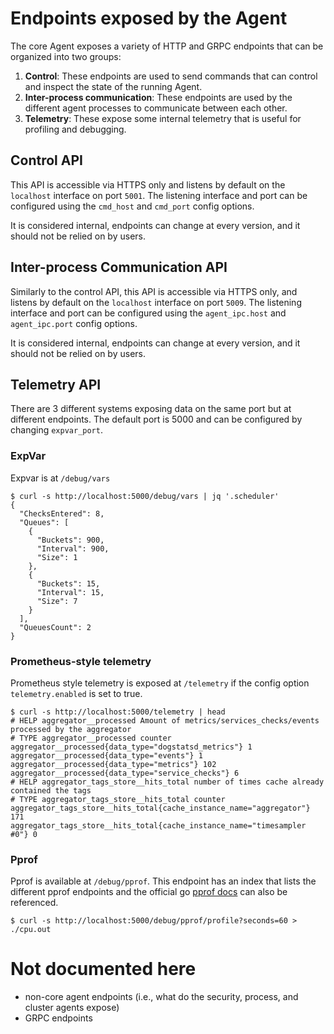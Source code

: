 # Endpoints exposed by the Agent
The core Agent exposes a variety of HTTP and GRPC endpoints that can be organized into two
groups:
1. **Control**: These endpoints are used to send commands that can control and inspect the state of the running Agent.
2. **Inter-process communication**: These endpoints are used by the different agent processes to communicate between each other.
3. **Telemetry**: These expose some internal telemetry that is useful for profiling and debugging.

## Control API
This API is accessible via HTTPS only and listens by default on the `localhost` interface on port `5001`.
The listening interface and port can be configured using the `cmd_host` and `cmd_port` config options.

It is considered internal, endpoints can change at every version, and it should not be relied on by users.

## Inter-process Communication API
Similarly to the control API, this API is accessible via HTTPS only, and listens by default on the `localhost` interface on port `5009`.
The listening interface and port can be configured using the `agent_ipc.host` and `agent_ipc.port` config options.

It is considered internal, endpoints can change at every version, and it should not be relied on by users.

## Telemetry API
There are 3 different systems exposing data on the same port but at
different endpoints. The default port is 5000 and can be configured by changing
`expvar_port`.

### ExpVar
Expvar is at `/debug/vars`

```
$ curl -s http://localhost:5000/debug/vars | jq '.scheduler'
{
  "ChecksEntered": 8,
  "Queues": [
    {
      "Buckets": 900,
      "Interval": 900,
      "Size": 1
    },
    {
      "Buckets": 15,
      "Interval": 15,
      "Size": 7
    }
  ],
  "QueuesCount": 2
}
```

### Prometheus-style telemetry
Prometheus style telemetry is exposed at `/telemetry` if the config option
`telemetry.enabled` is set to true.

```
$ curl -s http://localhost:5000/telemetry | head
# HELP aggregator__processed Amount of metrics/services_checks/events processed by the aggregator
# TYPE aggregator__processed counter
aggregator__processed{data_type="dogstatsd_metrics"} 1
aggregator__processed{data_type="events"} 1
aggregator__processed{data_type="metrics"} 102
aggregator__processed{data_type="service_checks"} 6
# HELP aggregator_tags_store__hits_total number of times cache already contained the tags
# TYPE aggregator_tags_store__hits_total counter
aggregator_tags_store__hits_total{cache_instance_name="aggregator"} 171
aggregator_tags_store__hits_total{cache_instance_name="timesampler #0"} 0
```

### Pprof
Pprof is available at `/debug/pprof`. This endpoint has an index that lists the
different pprof endpoints and the official go [pprof docs](https://pkg.go.dev/net/http/pprof) can also be referenced.

```
$ curl -s http://localhost:5000/debug/pprof/profile?seconds=60 > ./cpu.out
```

# Not documented here
- non-core agent endpoints (i.e., what do the security, process, and cluster agents expose)
- GRPC endpoints
